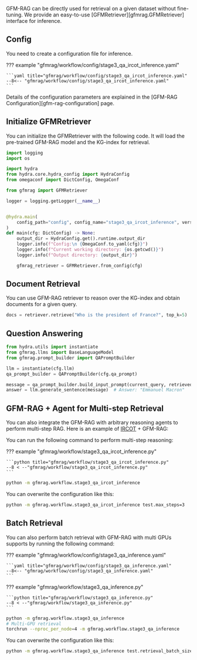 GFM-RAG can be directly used for retrieval on a given dataset without fine-tuning. We provide an easy-to-use [GFMRetriever][gfmrag.GFMRetriever] interface for inference.

## Config
You need to create a configuration file for inference.

??? example "gfmrag/workflow/config/stage3_qa_ircot_inference.yaml"

    ```yaml title="gfmrag/workflow/config/stage3_qa_ircot_inference.yaml"
    --8<-- "gfmrag/workflow/config/stage3_qa_ircot_inference.yaml"
    ```

Details of the configuration parameters are explained in the [GFM-RAG Configuration][gfm-rag-configuration] page.

## Initialize GFMRetriever

You can initialize the GFMRetriever with the following code. It will load the pre-trained GFM-RAG model and the KG-index for retrieval.

```python
import logging
import os

import hydra
from hydra.core.hydra_config import HydraConfig
from omegaconf import DictConfig, OmegaConf

from gfmrag import GFMRetriever

logger = logging.getLogger(__name__)


@hydra.main(
    config_path="config", config_name="stage3_qa_ircot_inference", version_base=None
)
def main(cfg: DictConfig) -> None:
    output_dir = HydraConfig.get().runtime.output_dir
    logger.info(f"Config:\n {OmegaConf.to_yaml(cfg)}")
    logger.info(f"Current working directory: {os.getcwd()}")
    logger.info(f"Output directory: {output_dir}")

    gfmrag_retriever = GFMRetriever.from_config(cfg)
```

## Document Retrieval

You can use GFM-RAG retriever to reason over the KG-index and obtain documents for a given query.
```python
docs = retriever.retrieve("Who is the president of France?", top_k=5)
```

## Question Answering

```python
from hydra.utils import instantiate
from gfmrag.llms import BaseLanguageModel
from gfmrag.prompt_builder import QAPromptBuilder

llm = instantiate(cfg.llm)
qa_prompt_builder = QAPromptBuilder(cfg.qa_prompt)

message = qa_prompt_builder.build_input_prompt(current_query, retrieved_docs)
answer = llm.generate_sentence(message)  # Answer: "Emmanuel Macron"
```

## GFM-RAG + Agent for Multi-step Retrieval
You can also integrate the GFM-RAG with arbitrary reasoning agents to perform multi-step RAG. Here is an example of [IRCOT](https://arxiv.org/abs/2212.10509) + GFM-RAG:

You can run the following command to perform multi-step reasoning:

??? example "gfmrag/workflow/stage3_qa_ircot_inference.py"

    ```python title="gfmrag/workflow/stage3_qa_ircot_inference.py"
    --8 < --"gfmrag/workflow/stage3_qa_ircot_inference.py"
    ```

```bash
python -m gfmrag.workflow.stage3_qa_ircot_inference
```

You can overwrite the configuration like this:

```bash
python -m gfmrag.workflow.stage3_qa_ircot_inference test.max_steps=3
```

## Batch Retrieval
You can also perform batch retrieval with GFM-RAG with multi GPUs supports by running the following command:

??? example "gfmrag/workflow/config/stage3_qa_inference.yaml"

    ```yaml title="gfmrag/workflow/config/stage3_qa_inference.yaml"
    --8<-- "gfmrag/workflow/config/stage3_qa_inference.yaml"
    ```

??? example "gfmrag/workflow/stage3_qa_inference.py"

    ```python title="gfmrag/workflow/stage3_qa_inference.py"
    --8 < --"gfmrag/workflow/stage3_qa_inference.py"
    ```

```bash
python -m gfmrag.workflow.stage3_qa_inference
# Multi-GPU retrieval
torchrun --nproc_per_node=4 -m gfmrag.workflow.stage3_qa_inference
```

You can overwrite the configuration like this:

```bash
python -m gfmrag.workflow.stage3_qa_inference test.retrieval_batch_size=4
```
